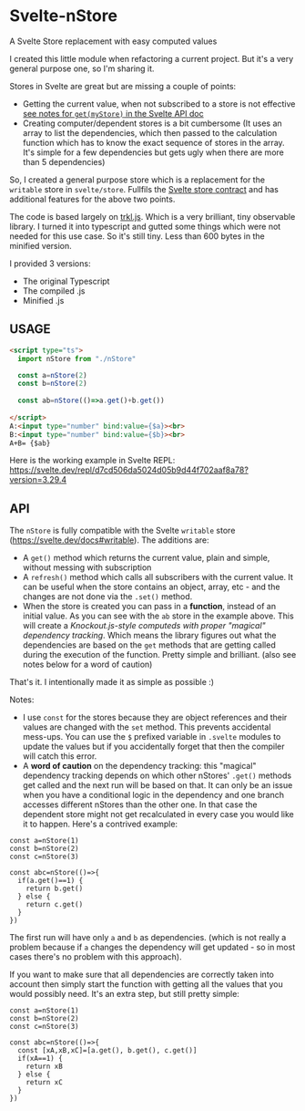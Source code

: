 # Svelte-nStore
A Svelte Store replacement with easy computed values

I created this little module when refactoring a current project. But it's a very general purpose one, so I'm sharing it.

Stores in Svelte are great but are missing a couple of points:
- Getting the current value, when not subscribed to a store is not effective [see notes for `get(myStore)` in the Svelte API doc](https://svelte.dev/docs#get)
- Creating computer/dependent stores is a bit cumbersome (It uses an array to list the dependencies, which then passed to the calculation function which has to know the exact sequence of stores in the array. It's simple for a few dependencies but gets ugly when there are more than 5 dependencies)

So, I created a general purpose store which is a replacement for the `writable` store in `svelte/store`. Fullfils the [Svelte store contract](https://svelte.dev/docs#Store_contract) and has additional features for the above two points.

The code is based largely on [trkl.js](https://github.com/jbreckmckye/trkl). Which is a very brilliant, tiny observable library. I turned it into typescript and gutted some things which were not needed for this use case. So it's still tiny. Less than 600 bytes in the minified version. 

I provided 3 versions:
- The original Typescript 
- The compiled .js
- Minified .js

## USAGE

```HTML
<script type="ts">
  import nStore from "./nStore"  

  const a=nStore(2)
  const b=nStore(2)
  
  const ab=nStore(()=>a.get()+b.get())
  
</script>
A:<input type="number" bind:value={$a}><br>
B:<input type="number" bind:value={$b}><br>
A+B= {$ab}

```
Here is the working example in Svelte REPL: https://svelte.dev/repl/d7cd506da5024d05b9d44f702aaf8a78?version=3.29.4

## API
The `nStore` is fully compatible with the Svelte `writable` store (https://svelte.dev/docs#writable). The additions are:
- A `get()` method which returns the current value, plain and simple, without messing with subscription
- A `refresh()` method which calls all subscribers with the current value. It can be useful when the store contains an object, array, etc - and the changes are not done via the `.set()` method.
- When the store is created you can pass in a **function**, instead of an initial value. As you can see with the `ab` store in the example above. This will create a *Knockout.js-style computeds with proper "magical" dependency tracking*. Which means the library figures out what the dependencies are based on the `get` methods that are getting called during the execution of the function. Pretty simple and brilliant. (also see notes below for a word of caution)

That's it. I intentionally made it as simple as possible :)

Notes:
- I use `const` for the stores because they are object references and their values are changed with the `set` method. This prevents accidental mess-ups. You can use the `$` prefixed variable in `.svelte` modules to update the values but if you accidentally forget that then the compiler will catch this error. 
- A **word of caution** on the dependency tracking: this "magical" dependency tracking depends on which other nStores' `.get()` methods get called and the next run will be based on that. It can only be an issue when you have a conditional logic in the dependency and one branch accesses different nStores than the other one. In that case the dependent store might not get recalculated in every case you would like it to happen. Here's a contrived example:

```JS
const a=nStore(1)
const b=nStore(2)
const c=nStore(3)

const abc=nStore(()=>{
  if(a.get()==1) {
    return b.get()
  } else {
    return c.get()
  }
})
```

The first run will have only `a` and `b` as dependencies. (which is not really a problem because if `a` changes the dependency will get updated - so in most cases there's no problem with this approach). 

If you want to make sure that all dependencies are correctly taken into account then simply start the function with getting all the values that you would possibly need. It's an extra step, but still pretty simple:

```JS
const a=nStore(1)
const b=nStore(2)
const c=nStore(3)

const abc=nStore(()=>{
  const [xA,xB,xC]=[a.get(), b.get(), c.get()]
  if(xA==1) {
    return xB
  } else {
    return xC
  }
})
```

